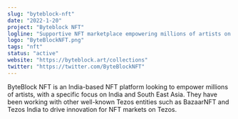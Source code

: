 ```yaml
---
slug: "byteblock-nft"
date: "2022-1-20"
project: "Byteblock NFT"
logline: "Supportive NFT marketplace empowering millions of artists on Tezos."
logo: "ByteBlockNFT.png"
tags: "nft"
status: "active"
website: "https://byteblock.art/collections"
twitter: "https://twitter.com/ByteBlockNFT"
---
```


ByteBlock NFT is an India-based NFT platform looking to empower millions of artists, with a specific focus on India and South East Asia. They have been working with other well-known Tezos entities such as BazaarNFT and Tezos India to drive innovation for NFT markets on Tezos.